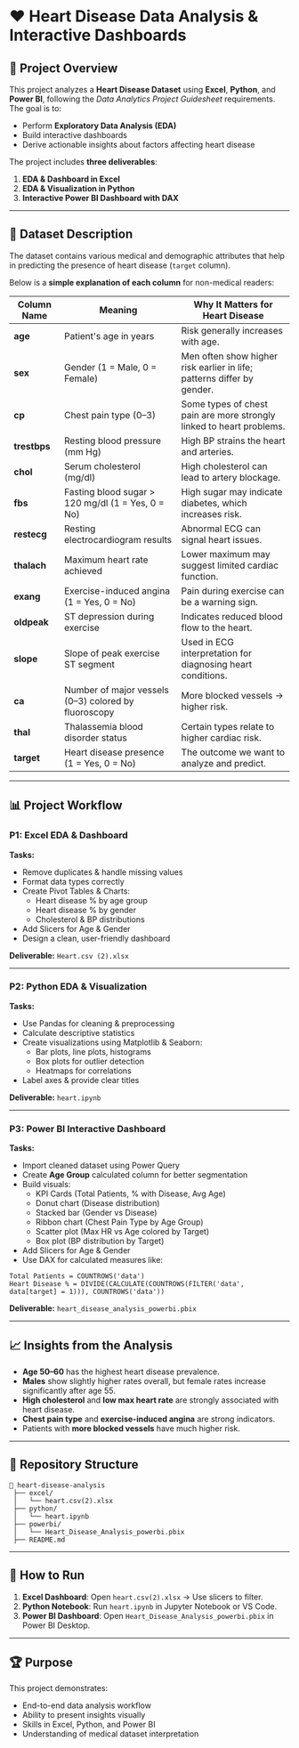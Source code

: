 # ❤️ Heart Disease Data Analysis & Interactive Dashboards

## 📌 Project Overview
This project analyzes a **Heart Disease Dataset** using **Excel**, **Python**, and **Power BI**, following the *Data Analytics Project Guidesheet* requirements.  
The goal is to:
- Perform **Exploratory Data Analysis (EDA)**
- Build interactive dashboards
- Derive actionable insights about factors affecting heart disease

The project includes **three deliverables**:
1. **EDA & Dashboard in Excel**
2. **EDA & Visualization in Python**
3. **Interactive Power BI Dashboard with DAX**

---

## 📂 Dataset Description
The dataset contains various medical and demographic attributes that help in predicting the presence of heart disease (`target` column).

Below is a **simple explanation of each column** for non-medical readers:

| Column Name  | Meaning | Why It Matters for Heart Disease |
|--------------|---------|-----------------------------------|
| **age** | Patient's age in years | Risk generally increases with age. |
| **sex** | Gender (1 = Male, 0 = Female) | Men often show higher risk earlier in life; patterns differ by gender. |
| **cp** | Chest pain type (0–3) | Some types of chest pain are more strongly linked to heart problems. |
| **trestbps** | Resting blood pressure (mm Hg) | High BP strains the heart and arteries. |
| **chol** | Serum cholesterol (mg/dl) | High cholesterol can lead to artery blockage. |
| **fbs** | Fasting blood sugar > 120 mg/dl (1 = Yes, 0 = No) | High sugar may indicate diabetes, which increases risk. |
| **restecg** | Resting electrocardiogram results | Abnormal ECG can signal heart issues. |
| **thalach** | Maximum heart rate achieved | Lower maximum may suggest limited cardiac function. |
| **exang** | Exercise-induced angina (1 = Yes, 0 = No) | Pain during exercise can be a warning sign. |
| **oldpeak** | ST depression during exercise | Indicates reduced blood flow to the heart. |
| **slope** | Slope of peak exercise ST segment | Used in ECG interpretation for diagnosing heart conditions. |
| **ca** | Number of major vessels (0–3) colored by fluoroscopy | More blocked vessels → higher risk. |
| **thal** | Thalassemia blood disorder status | Certain types relate to higher cardiac risk. |
| **target** | Heart disease presence (1 = Yes, 0 = No) | The outcome we want to analyze and predict. |

---

## 📊 Project Workflow

### **P1: Excel EDA & Dashboard**
**Tasks:**
- Remove duplicates & handle missing values
- Format data types correctly
- Create Pivot Tables & Charts:
  - Heart disease % by age group
  - Heart disease % by gender
  - Cholesterol & BP distributions
- Add Slicers for Age & Gender
- Design a clean, user-friendly dashboard

**Deliverable:** `Heart.csv (2).xlsx`

---

### **P2: Python EDA & Visualization**
**Tasks:**
- Use Pandas for cleaning & preprocessing
- Calculate descriptive statistics
- Create visualizations using Matplotlib & Seaborn:
  - Bar plots, line plots, histograms
  - Box plots for outlier detection
  - Heatmaps for correlations
- Label axes & provide clear titles

**Deliverable:** `heart.ipynb`

---

### **P3: Power BI Interactive Dashboard**
**Tasks:**
- Import cleaned dataset using Power Query
- Create **Age Group** calculated column for better segmentation
- Build visuals:
  - KPI Cards (Total Patients, % with Disease, Avg Age)
  - Donut chart (Disease distribution)
  - Stacked bar (Gender vs Disease)
  - Ribbon chart (Chest Pain Type by Age Group)
  - Scatter plot (Max HR vs Age colored by Target)
  - Box plot (BP distribution by Target)
- Add Slicers for Age & Gender
- Use DAX for calculated measures like:
```DAX
Total Patients = COUNTROWS('data')
Heart Disease % = DIVIDE(CALCULATE(COUNTROWS(FILTER('data', data[target] = 1))), COUNTROWS('data'))
````

**Deliverable:** `heart_disease_analysis_powerbi.pbix`

---

## 📈 Insights from the Analysis

* **Age 50–60** has the highest heart disease prevalence.
* **Males** show slightly higher rates overall, but female rates increase significantly after age 55.
* **High cholesterol** and **low max heart rate** are strongly associated with heart disease.
* **Chest pain type** and **exercise-induced angina** are strong indicators.
* Patients with **more blocked vessels** have much higher risk.

---

## 📂 Repository Structure

```
📁 heart-disease-analysis
 ├── excel/
 │   └── heart.csv(2).xlsx
 ├── python/
 │   └── heart.ipynb
 ├── powerbi/
 │   └── Heart_Disease_Analysis_powerbi.pbix
 ├── README.md
```

---

## 🚀 How to Run

1. **Excel Dashboard**: Open `heart.csv(2).xlsx` → Use slicers to filter.
2. **Python Notebook**: Run `heart.ipynb` in Jupyter Notebook or VS Code.
3. **Power BI Dashboard**: Open `Heart_Disease_Analysis_powerbi.pbix` in Power BI Desktop.


---

## 🏆 Purpose

This project demonstrates:

* End-to-end data analysis workflow
* Ability to present insights visually
* Skills in Excel, Python, and Power BI
* Understanding of medical dataset interpretation

```
